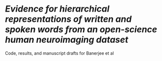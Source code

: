 # *Evidence for hierarchical representations of written and spoken words from an open-science human neuroimaging dataset*
Code, results, and manuscript drafts for Banerjee et al
